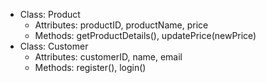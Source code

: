 - Class: Product
  - Attributes: productID, productName, price
  - Methods: getProductDetails(), updatePrice(newPrice)
- Class: Customer
  - Attributes: customerID, name, email
  - Methods: register(), login()
